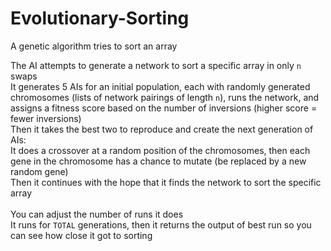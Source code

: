 # Evolutionary-Sorting
A genetic algorithm tries to sort an array

The AI attempts to generate a network to sort a specific array in only `n` swaps<br />
It generates 5 AIs for an initial population, each with randomly generated chromosomes (lists of network pairings of length `n`), runs the network, and assigns a fitness score based on the number of inversions (higher score = fewer inversions) <br />
Then it takes the best two to reproduce and create the next generation of AIs:<br />
It does a crossover at a random position of the chromosomes, then each gene in the chromosome has a chance to mutate (be replaced by a new random gene)<br />
Then it continues with the hope that it finds the network to sort the specific array<br /><br />
You can adjust the number of runs it does <br />
It runs for `TOTAL` generations, then it returns the output of best run so you can see how close it got to sorting
